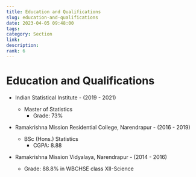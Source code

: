 ```yaml
---
title: Education and Qualifications
slug: education-and-qualifications
date: 2023-04-05 09:48:00
tags:
category: Section
link:
description:
rank: 6
---
```


# Education and Qualifications

- Indian Statistical Institute - (2019 - 2021)
    - Master of Statistics
        - Grade: 73%

- Ramakrishna Mission Residential College, Narendrapur - (2016 - 2019)
    - BSc (Hons.) Statistics
        - CGPA: 8.88

- Ramakrishna Mission Vidyalaya, Narendrapur - (2014 - 2016)
    - Grade: 88.8% in WBCHSE class XII-Science

